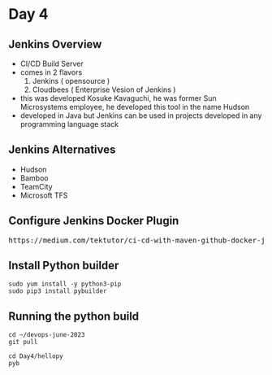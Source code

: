 # Day 4

## Jenkins Overview
- CI/CD Build Server
- comes in 2 flavors
  1. Jenkins ( opensource )
  2. Cloudbees ( Enterprise Vesion of Jenkins )
- this was developed Kosuke Kavaguchi, he was former Sun Microsystems employee, he developed this tool in the name Hudson
- developed in Java but Jenkins can be used in projects developed in any programming language stack

## Jenkins Alternatives
- Hudson
- Bamboo
- TeamCity
- Microsoft TFS

## Configure Jenkins Docker Plugin
<pre>
https://medium.com/tektutor/ci-cd-with-maven-github-docker-jenkins-aca28c252fec
</pre>

## Install Python builder
```
sudo yum install -y python3-pip
sudo pip3 install pybuilder
```

## Running the python build 
```
cd ~/devops-june-2023
git pull

cd Day4/hellopy
pyb
```
